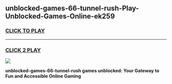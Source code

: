 
## unblocked-games-66-tunnel-rush-Play-Unblocked-Games-Online-ek259
<h3>
<a href="https://premium76.site?title=unblocked-games-66-tunnel-rush&ref=25A">CLICK TO PLAY</a></h3>
<hr>

<h3>
<a href="https://premium76.site?title=unblocked-games-66-tunnel-rush&ref=25A">CLICK 2 PLAY</a>
  
</h3>

<a href="https://premium76.site?title=unblocked-games-66-tunnel-rush&ref=25A"><img src="https://clearcache.store/games.png"></a>


**unblocked-games-66-tunnel-rush games unblocked: Your Gateway to Fun and Accessible Online Gaming**
